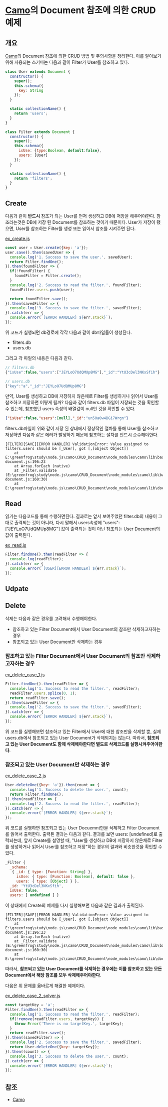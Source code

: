 # [Camo](https://github.com/scottwrobinson/camo)의 Document 참조에 의한 CRUD 예제

## 개요

[Camo](https://github.com/scottwrobinson/camo)의 Document 참조에 의한 CRUD 방법 및 주의사항을 정리한다.
이를 알아보기 위해 사용되는 스키마는 다음과 같이 Filter가 User를 참조하고 있다.

```javascript
class User extends Document {
  constructor() {
    super();
    this.schema({
      key: String
    });
  }

  static collectionName() {
    return 'users';
  }
}

class Filter extends Document {
  constructor() {
    super();
    this.schema({
      isUse: {type:Boolean, default:false},
      users: [User]
    });
  }

  static collectionName() {
    return 'filters';
  }
}
```

## Create

다음과 같이 **반드시** 참조가 되는 User를 먼저 생성하고  DB에 저장을 해주어야한다. 참조라는것은 DB에 저장 된 Document를 참조하는 것이기 때문이다. User가 저장이 됐으면, User를 참조하는 Filter를 생성 또는 읽어서 참조를 시켜주면 된다.

[ex_create.js](./src/ex_create.js)
```javascript
const user = User.create({key: 'a'});
user.save().then(savedUser => {
  console.log('1. Success to save the user.', savedUser);
  return Filter.findOne();
}).then(foundFilter => {
  if(!foundFilter) {
    foundFilter = Filter.create();
  }
  console.log('2. Success to read the filter.', foundFilter);
  foundFilter.users.push(user);

  return foundFilter.save();
}).then(savedFilter => {
  console.log('3. Success to save the filter.', savedFilter);
}).catch(err => {
  console.error(`[ERROR HANDLER] ${err.stack}`);
});
```

위 코드가 실행되면 db경로에 각각 다음과 같이 db파일들이 생성된다.

* filters.db
* users.db

그리고 각 파일의 내용은 다음과 같다.

```javascript
// filters.db
{"isUse":false,"users":["JEYLoO7UdQMUp8MG"],"_id":"YtU3cDel3NKxSfih"}

// users.db
{"key":"a","_id":"JEYLoO7UdQMUp8MG"}
```

만약, User를 생성하고 DB에 저장하지 않은채로 Filter를 생성하거나 읽어서 User를 참조하고 저장하면 어떻게 될까? 다음과 같이 filters.db 파일이 저장되는 것을 확인할 수 있는데, 참조했던 users 속성의 배열값이 null인 것을 확인할 수 있다.

```json
{"isUse":false,"users":[null],"_id":"un50a0w4BGi7Wrgn"}
```

filters.db파일이 위와 같이 저장 된 상태에서 정상적인 절차를 통해 User를 참조하고 저장하면 다음과 같은 에러가 발생하기 때문에 참조하는 절차를 반드시 준수해야한다.

```
[FILTER][SAVE][ERROR HANDLER] ValidationError: Value assigned to filters.users should be [_User], got [,[object Object]]
    at E:\greenfrog\study\node.js\camo\CRUD_Document\node_modules\camo\lib\base-document.js:196:23
    at Array.forEach (native)
    at _Filter.validate (E:\greenfrog\study\node.js\camo\CRUD_Document\node_modules\camo\lib\base-document.js:160:30)
    at E:\greenfrog\study\node.js\camo\CRUD_Document\node_modules\camo\lib\document.js:68:18
```

## Read

읽기는 다음코드를 통해 수행하면된다. 결과로는 앞서 보여주었던 filter.db의 내용이 그대로 출력되는 것이 아니라, 다시 말해서 users속성에 "users":["JEYLoO7UdQMUp8MG"] 값이 출력되는 것이 아닌 참조되는 User Document의 값이 출력된다.

[ex_read.js](./src/ex_read.js)
```javascript
Filter.findOne().then(readFilter => {
  console.log(readFilter);
}).catch(err => {
  console.error(`[USER][ERROR HANDLER] ${err.stack}`);
});
```

## Udpate

## Delete

삭제는 다음과 같은 경우를 고려해서 수행해야한다.

* 참조하고 있는 Filter Document에서 User Document의 참조만 삭제하고자하는 경우
* 참조되고 있는 User Document만 삭제하는 경우

### 참조하고 있는 Filter Document에서 User Document의 참조만 삭제하고자하는 경우

[ex_delete_case_1.js](./src/ex_delete_case_1.js)
```javascript
Filter.findOne().then(readFilter => {
  console.log('1. Success to read the filter.', readFilter);
  readFilter.users.splice(0, 1);
  return readFilter.save();
}).then(savedFilter => {
  console.log('2. Success to save the filter.', savedFilter);
}).catch(err => {
  console.error(`[ERROR HANDLER] ${err.stack}`);
});
```

위 코드를 실행해보면 참조하고 있는 Filter에서 User에 대한 참조만을 삭제할 뿐, 실제 users.db에서 참조되고 있는 User Document가 삭제되지는 않는다.
따라서, **참조되고 있는 User Document도 함께 삭제해야한다면 별도로 삭제코드를 실행시켜주어야한다**.

### 참조되고 있는 User Document만 삭제하는 경우

[ex_delete_case_2.js](./src/ex_delete_case_2.js)
```javascript
User.deleteOne({key: 'a'}).then(count => {
  console.log('1. Success to delete the user.', count);
  return Filter.findOne();
}).then(readFilter => {
  console.log('2. Success to read the filter.', readFilter);
}).catch(err => {
  console.error(`[ERROR HANDLER] ${err.stack}`);
});
```

위 코드를 실행하면 참조되고 있는 User Docuemnt만을 삭제하고 Filter Document를 읽어서 출력한다. 출력된 결과는 다음과 같다.
결과를 보면 users: [undefined]로 출력되는데, 앞서 Create를 설명할 때, "User를 생성하고 DB에 저장하지 않은채로 Filter를 생성하거나 읽어서 User를 참조하고 저장"하는 경우의 결과와 비슷한것을 확인할 수 있다.

```javascript
_Filter {
  _schema:
   { _id: { type: [Function: String] },
     isUse: { type: [Function: Boolean], default: false },
     users: { type: [Object] } },
  _id: 'YtU3cDel3NKxSfih',
  isUse: false,
  users: [ undefined ] }
```

이 상태에서 Create의 예제를 다시 실행해보면 다음과 같은 결과가 출력된다.

```
[FILTER][SAVE][ERROR HANDLER] ValidationError: Value assigned to filters.users should be [_User], got [,[object Object]]
    at E:\greenfrog\study\node.js\camo\CRUD_Document\node_modules\camo\lib\base-document.js:196:23
    at Array.forEach (native)
    at _Filter.validate (E:\greenfrog\study\node.js\camo\CRUD_Document\node_modules\camo\lib\base-document.js:160:30)
    at E:\greenfrog\study\node.js\camo\CRUD_Document\node_modules\camo\lib\document.js:68:18
```

따라서, **참조되고 있는 User Document를 삭제하는 경우에는 이를 참조하고 있는 모든 Document에서 해당 참조를 모두 삭제해주어야한다**.

다음은 위 문제를 옳바르게 해결한 예제이다.

[ex_delete_case_2_solver.js](./src/ex_delete_case_2_solver.js)
```javascript
const targetKey = 'a';
Filter.findOne().then(readFilter => {
  console.log('1. Success to read the filter.', readFilter);
  if(!remove(readFilter.users, targetKey)) {
    throw Error('There is no targetKey.', targetKey);
  }
  return readFilter.save();
}).then((savedFilter) => {
  console.log('2. Success to save the filter.', savedFilter);
  return User.deleteOne({key: targetKey});
}).then((count) => {
  console.log('3. Success to delete the user.', count);
}).catch(err => {
  console.error(`[ERROR HANDLER] ${err.stack}`);
});
```

## 참조

* [Camo](https://github.com/scottwrobinson/camo)
